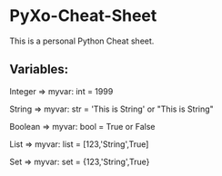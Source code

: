# PyXo-Cheat-Sheet
This is a personal Python Cheat sheet. 

## Variables:

Integer => myvar: int  = 1999

String  => myvar: str  = 'This is String' or "This is String"

Boolean => myvar: bool = True or False

List    => myvar: list = [123,'String',True]

Set     => myvar: set  = {123,'String',True} 

